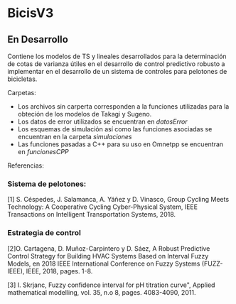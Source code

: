 # BicisV3
## En Desarrollo

Contiene los modelos de TS y lineales desarrollados para la determinación de cotas de varianza útiles en el desarrollo de control predictivo robusto a implementar en el desarrollo de un sistema de controles para pelotones de bicicletas.

Carpetas:
* Los archivos sin carperta corresponden a la funciones utilizadas para la obteción de los modelos de Takagi y Sugeno.
* Los datos de error utilizados se encuentran en *datosError*
* Los esquemas de simulación así como las funciones asociadas se encuentran en la carpeta *simulaciones*
* Las funciones pasadas a C++ para su uso en Omnetpp se encuentran en *funcionesCPP*


Referencias:
### Sistema de pelotones:
[1] S. Céspedes, J. Salamanca, A. Yáñez y D. Vinasco, Group Cycling Meets Technology: A Cooperative
Cycling Cyber-Physical System, IEEE Transactions on Intelligent Transportation Systems, 2018.

### Estrategia de control
[2]O. Cartagena, D. Muñoz-Carpintero y D. Sáez, A Robust Predictive Control Strategy for Building HVAC
Systems Based on Interval Fuzzy Models, en 2018 IEEE International Conference on Fuzzy Systems
(FUZZ-IEEE), IEEE, 2018, pages. 1-8.

[3] I. Skrjanc, Fuzzy confidence interval for pH titration curve", Applied mathematical modelling, vol. 35,
n.o 8, pages. 4083-4090, 2011.
